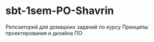 # sbt-1sem-PO-Shavrin
Репозиторий для домашних заданий по курсу Принципы проектирования и дизайна ПО
